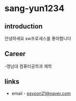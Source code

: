 # sang-yun1234


## introduction
안녕하세요
sw프로세스를 좋아합니다

## Career
-영남대 컴퓨터공학과 재학

## links
- email - psyoon21@naver.com
